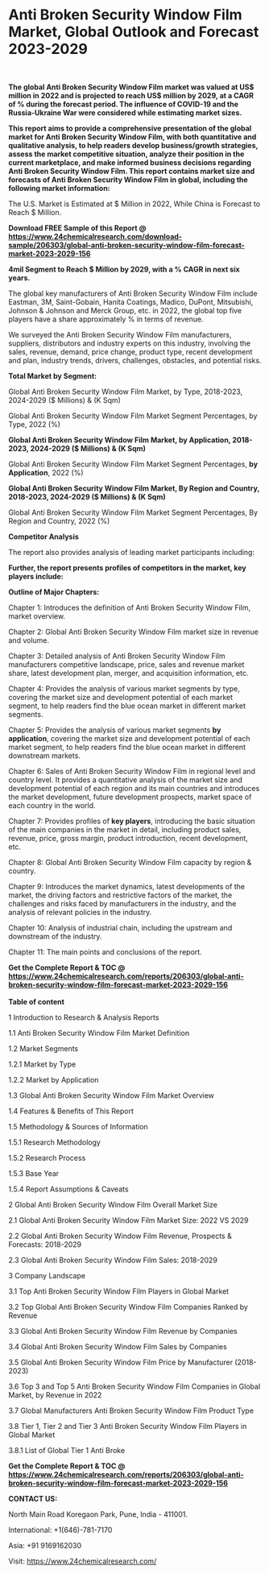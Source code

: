 <h1>Anti Broken Security Window Film Market, Global Outlook and Forecast 2023-2029</h1><br/><p><strong>The global Anti Broken Security Window Film market was valued at US$ million in 2022 and is projected to reach US$ million by 2029, at a <strong>CAGR</strong> of % during the forecast period. The influence of COVID-19 and the Russia-Ukraine War were considered while estimating market sizes.</strong></p><p><strong>This report aims to provide a comprehensive presentation of the global market for Anti Broken Security Window Film, with both quantitative and qualitative analysis, to help readers develop business/growth strategies, assess the market competitive situation, analyze their position in the current marketplace, and make informed business decisions regarding Anti Broken Security Window Film. This report contains market size and forecasts of Anti Broken Security Window Film in global, including the following market information:</strong></p><p>The U.S. Market is Estimated at $ Million in 2022, While China is Forecast to Reach $ Million.</p><div><b>Download FREE Sample of this Report @ <a href="https://www.24chemicalresearch.com/download-sample/206303/global-anti-broken-security-window-film-forecast-market-2023-2029-156">https://www.24chemicalresearch.com/download-sample/206303/global-anti-broken-security-window-film-forecast-market-2023-2029-156</a></b></div><p><strong>4mil Segment to Reach $ Million by 2029, with a % <strong>CAGR</strong> in next six years.</strong></p><p>
 
 The global key manufacturers of Anti Broken Security Window Film include Eastman, 3M, Saint-Gobain, Hanita Coatings, Madico, DuPont, Mitsubishi, Johnson & Johnson and Merck Group, etc. in 2022, the global top five players have a share approximately % in terms of revenue.</p><p>We surveyed the Anti Broken Security Window Film manufacturers, suppliers, distributors and industry experts on this industry, involving the sales, revenue, demand, price change, product type, recent development and plan, industry trends, drivers, challenges, obstacles, and potential risks.</p><p><strong>Total Market by Segment:</strong></p><p>Global Anti Broken Security Window Film Market, by Type, 2018-2023, 2024-2029 ($ Millions) & (K Sqm)</p><p>Global Anti Broken Security Window Film Market Segment Percentages, by Type, 2022 (%)</p><p><strong>Global Anti Broken Security Window Film Market, <strong>by Application</strong>, 2018-2023, 2024-2029 ($ Millions) & (K Sqm)</strong></p><p>Global Anti Broken Security Window Film Market Segment Percentages, <strong>by Application</strong>, 2022 (%)</p><p><strong>Global Anti Broken Security Window Film Market, By Region and Country, 2018-2023, 2024-2029 ($ Millions) & (K Sqm)</strong></p><p>Global Anti Broken Security Window Film Market Segment Percentages, By Region and Country, 2022 (%)</p><p><strong>Competitor Analysis</strong></p><p>The report also provides analysis of leading market participants including:</p><p><strong>Further, the report presents profiles of competitors in the market, <strong>key players</strong> include:</strong></p><p><strong>Outline of Major Chapters:</strong></p><p>Chapter 1: Introduces the definition of Anti Broken Security Window Film, market overview.</p><p>Chapter 2: Global Anti Broken Security Window Film market size in revenue and volume.</p><p>Chapter 3: Detailed analysis of Anti Broken Security Window Film manufacturers competitive landscape, price, sales and revenue market share, latest development plan, merger, and acquisition information, etc.</p><p>Chapter 4: Provides the analysis of various market segments by type, covering the market size and development potential of each market segment, to help readers find the blue ocean market in different market segments.</p><p>Chapter 5: Provides the analysis of various market segments <strong>by application</strong>, covering the market size and development potential of each market segment, to help readers find the blue ocean market in different downstream markets.</p><p>Chapter 6: Sales of Anti Broken Security Window Film in regional level and country level. It provides a quantitative analysis of the market size and development potential of each region and its main countries and introduces the market development, future development prospects, market space of each country in the world.</p><p>Chapter 7: Provides profiles of <strong>key players</strong>, introducing the basic situation of the main companies in the market in detail, including product sales, revenue, price, gross margin, product introduction, recent development, etc.</p><p>Chapter 8: Global Anti Broken Security Window Film capacity by region & country.</p><p>Chapter 9: Introduces the market dynamics, latest developments of the market, the driving factors and restrictive factors of the market, the challenges and risks faced by manufacturers in the industry, and the analysis of relevant policies in the industry.</p><p>Chapter 10: Analysis of industrial chain, including the upstream and downstream of the industry.</p><p>Chapter 11: The main points and conclusions of the report.</p><div><b>Get the Complete Report & TOC @ <a href="https://www.24chemicalresearch.com/reports/206303/global-anti-broken-security-window-film-forecast-market-2023-2029-156">https://www.24chemicalresearch.com/reports/206303/global-anti-broken-security-window-film-forecast-market-2023-2029-156</a></b></div><br><b>Table of content</b><p>1 Introduction to Research & Analysis Reports<br />
 
  1.1 Anti Broken Security Window Film Market Definition<br />
 
  1.2 Market Segments<br />
 
  1.2.1 Market by Type<br />
 
  1.2.2 Market by Application<br />
 
  1.3 Global Anti Broken Security Window Film Market Overview<br />
 
  1.4 Features & Benefits of This Report<br />
 
  1.5 Methodology & Sources of Information<br />
 
  1.5.1 Research Methodology<br />
 
  1.5.2 Research Process<br />
 
  1.5.3 Base Year<br />
 
  1.5.4 Report Assumptions & Caveats<br />
 
 2 Global Anti Broken Security Window Film Overall Market Size<br />
 
  2.1 Global Anti Broken Security Window Film Market Size: 2022 VS 2029<br />
 
  2.2 Global Anti Broken Security Window Film Revenue, Prospects & Forecasts: 2018-2029<br />
 
  2.3 Global Anti Broken Security Window Film Sales: 2018-2029<br />
 
 3 Company Landscape<br />
 
  3.1 Top Anti Broken Security Window Film Players in Global Market<br />
 
  3.2 Top Global Anti Broken Security Window Film Companies Ranked by Revenue<br />
 
  3.3 Global Anti Broken Security Window Film Revenue by Companies<br />
 
  3.4 Global Anti Broken Security Window Film Sales by Companies<br />
 
  3.5 Global Anti Broken Security Window Film Price by Manufacturer (2018-2023)<br />
 
  3.6 Top 3 and Top 5 Anti Broken Security Window Film Companies in Global Market, by Revenue in 2022<br />
 
  3.7 Global Manufacturers Anti Broken Security Window Film Product Type<br />
 
  3.8 Tier 1, Tier 2 and Tier 3 Anti Broken Security Window Film Players in Global Market<br />
 
  3.8.1 List of Global Tier 1 Anti Broke<br><div><b>Get the Complete Report & TOC @ <a href="https://www.24chemicalresearch.com/reports/206303/global-anti-broken-security-window-film-forecast-market-2023-2029-156">https://www.24chemicalresearch.com/reports/206303/global-anti-broken-security-window-film-forecast-market-2023-2029-156</a></b></div></p>
 
 <b>CONTACT US:</b><br>
 
 North Main Road Koregaon Park, Pune, India - 411001.<br/>
 
 International: +1(646)-781-7170<br/>
 
 Asia: +91 9169162030<br/>
 
 Visit: <a href="https://www.24chemicalresearch.com/">https://www.24chemicalresearch.com/</a>
 
 <br>